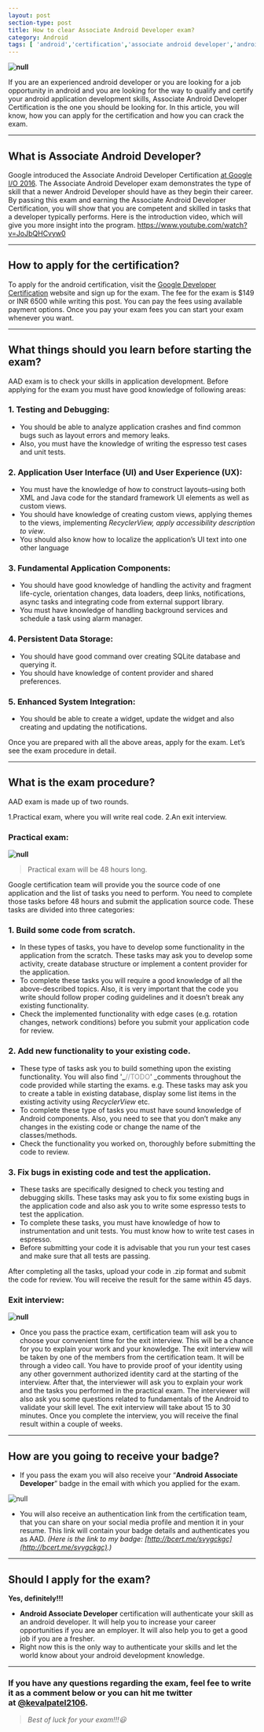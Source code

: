 ```yaml
---
layout: post
section-type: post
title: How to clear Associate Android Developer exam?
category: Android
tags: [ 'android','certification','associate android developer','android certification' ]
---
```


**![null](https://kevalpatel2106.github.io/img/blog/aad-certificate/image.jpeg "null")**

If you are an experienced android developer or you are looking for a job opportunity in android and you are looking for the way to qualify and certify your android application development skills, Associate Android Developer Certification is the one you should be looking for. In this article, you will know, how you can apply for the certification and how you can crack the exam.

* * *

## **What is Associate Android Developer?**

Google introduced the Associate Android Developer Certification [<u>at Google I/O 2016</u>](https://www.youtube.com/watch?v=Yu2oGere_Mc). The Associate Android Developer exam demonstrates the type of skill that a newer Android Developer should have as they begin their career. By passing this exam and earning the Associate Android Developer Certification, you will show that you are competent and skilled in tasks that a developer typically performs. Here is the introduction video, which will give you more insight into the program. https://www.youtube.com/watch?v=JoJbQHCvyw0

* * *

## **How to apply for the certification?**

To apply for the android certification, visit the [<u>Google Developer Certification</u>](https://developers.google.com/training/certification/) website and sign up for the exam. The fee for the exam is $149 or INR 6500 while writing this post. You can pay the fees using available payment options. Once you pay your exam fees you can start your exam whenever you want.

* * *

## **What things should you learn before starting the exam?**

AAD exam is to check your skills in application development. Before applying for the exam you must have good knowledge of following areas:

### **1\. Testing and Debugging:**

- You should be able to analyze application crashes and find common bugs such as layout errors and memory leaks.
- Also, you must have the knowledge of writing the espresso test cases and unit tests.

### **2\. Application User Interface (UI) and User Experience (UX):**

- You must have the knowledge of how to construct layouts–using both XML and Java code for the standard framework UI elements as well as custom views.
- You should have knowledge of creating custom views, applying themes to the views, implementing _RecyclerView, apply accessibility description to view_.
- You should also know how to localize the application’s UI text into one other language

### **3\. Fundamental Application Components:**

- You should have good knowledge of handling the activity and fragment life-cycle, orientation changes, data loaders, deep links, notifications, async tasks and integrating code from external support library.
- You must have knowledge of handling background services and schedule a task using alarm manager.

### **4\. Persistent Data Storage:**

- You should have good command over creating SQLite database and querying it.
- You should have knowledge of content provider and shared preferences.

### **5\. Enhanced System Integration:**

- You should be able to create a widget, update the widget and also creating and updating the notifications.

Once you are prepared with all the above areas, apply for the exam. Let’s see the exam procedure in detail.

* * *

## **What is the exam procedure?**

AAD exam is made up of two rounds.

1.Practical exam, where you will write real code.
2.An exit interview.

### **Practical exam:**

**![null](https://kevalpatel2106.github.io/img/blog/aad-certificate/image1.jpeg "null")**

> Practical exam will be 48 hours long.

Google certification team will provide you the source code of one application and the list of tasks you need to perform. You need to complete those tasks before 48 hours and submit the application source code. These tasks are divided into three categories:

### **1\. Build some code from scratch.**

- In these types of tasks, you have to develop some functionality in the application from the scratch. These tasks may ask you to develop some activity, create database structure or implement a content provider for the application.
- To complete these tasks you will require a good knowledge of all the above-described topics. Also, it is very important that the code you write should follow proper coding guidelines and it doesn’t break any existing functionality.
- Check the implemented functionality with edge cases (e.g. rotation changes, network conditions) before you submit your application code for review.

### **2\. Add new functionality to your existing code.**

- These type of tasks ask you to build something upon the existing functionality. You will also find '_<span style="color: #919191;">//TODO</span>' _comments throughout the code provided while starting the exams. e.g. These tasks may ask you to create a table in existing database, display some list items in the existing activity using _RecyclerView_ etc.
- To complete these type of tasks you must have sound knowledge of Android components. Also, you need to see that you don’t make any changes in the existing code or change the name of the classes/methods.
- Check the functionality you worked on, thoroughly before submitting the code to review.

### **3\. Fix bugs in existing code and test the application.**

- These tasks are specifically designed to check you testing and debugging skills. These tasks may ask you to fix some existing bugs in the application code and also ask you to write some espresso tests to test the application.
- To complete these tasks, you must have knowledge of how to instrumentation and unit tests. You must know how to write test cases in espresso.
- Before submitting your code it is advisable that you run your test cases and make sure that all tests are passing.

After completing all the tasks, upload your code in .zip format and submit the code for review. You will receive the result for the same within 45 days.

### **Exit interview:**

**![null](https://kevalpatel2106.github.io/img/blog/aad-certificate/image3.png "null")** 

- Once you pass the practice exam, certification team will ask you to choose your convenient time for the exit interview. This will be a chance for you to explain your work and your knowledge. The exit interview will be taken by one of the members from the certification team. It will be through a video call. You have to provide proof of your identity using any other government authorized identity card at the starting of the interview. After that, the interviewer will ask you to explain your work and the tasks you performed in the practical exam. The interviewer will also ask you some questions related to fundamentals of the Android to validate your skill level. The exit interview will take about 15 to 30 minutes. Once you complete the interview, you will receive the final result within a couple of weeks.

* * *

## **How are you going to receive your badge?**

- If you pass the exam you will also receive your “**Android Associate Developer**” badge in the email with which you applied for the exam.

![null](https://kevalpatel2106.github.io/img/blog/aad-certificate/image4.png "null")

- You will also receive an authentication link from the certification team, that you can share on your social media profile and mention it in your resume. This link will contain your badge details and authenticates you as AAD. _(Here is the link to my badge: [http://bcert.me/svygckgc](http://bcert.me/svygckgc).)_

* * *

## Should I apply for the exam?

**Yes, definitely!!!**

- **Android Associate Developer** certification will authenticate your skill as an android developer. It will help you to increase your career opportunities if you are an employer. It will also help you to get a good job if you are a fresher.
- Right now this is the only way to authenticate your skills and let the world know about your android development knowledge.

* * *

### If you have any questions regarding the exam, feel fee to write it as a comment below or you can hit me twitter at [@kevalpatel2106](https://twitter.com/kevalpatel2106).

> _Best of luck for your exam!!!😃_